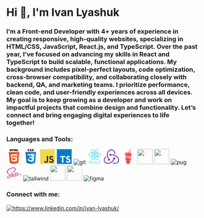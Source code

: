 <h1>Hi 👋, I'm Ivan Lyashuk</h1>
<h3>I’m a Front-end Developer with 4+ years of experience in creating responsive, high-quality websites, specializing in HTML/CSS, JavaScript, React.js, and TypeScript. Over the past year, I’ve focused on advancing my skills in React and TypeScript to build scalable, functional applications. My background includes pixel-perfect layouts, code optimization, cross-browser compatibility, and collaborating closely with backend, QA, and marketing teams. I prioritize performance, clean code, and user-friendly experiences across all devices. My goal is to keep growing as a developer and work on impactful projects that combine design and functionality. Let’s connect and bring engaging digital experiences to life together!</h3>

<h3 align="left">Languages and Tools:</h3>
<p align="left"> 
  <img src="https://raw.githubusercontent.com/devicons/devicon/master/icons/html5/html5-original-wordmark.svg" alt="html5" width="40" height="40"/> 
  <img src="https://raw.githubusercontent.com/devicons/devicon/master/icons/css3/css3-original-wordmark.svg" alt="css3" width="40" height="40"/> 
  <img src="https://raw.githubusercontent.com/devicons/devicon/master/icons/javascript/javascript-original.svg" alt="javascript" width="40" height="40"/> 
  <img src="https://raw.githubusercontent.com/devicons/devicon/master/icons/typescript/typescript-original.svg" alt="typescript" width="40" height="40"/> 
  <img src="https://www.vectorlogo.zone/logos/git-scm/git-scm-icon.svg" alt="git" width="40" height="40"/> 
  <img src="https://raw.githubusercontent.com/devicons/devicon/master/icons/react/react-original-wordmark.svg" alt="react" width="40" height="40"/> 
  <img src="https://raw.githubusercontent.com/devicons/devicon/master/icons/redux/redux-original.svg" alt="redux" width="40" height="40"/> 
  <img src="https://raw.githubusercontent.com/devicons/devicon/master/icons/gulp/gulp-plain.svg" alt="gulp" width="40" height="40"/>
  <img src="https://cdn.jsdelivr.net/gh/devicons/devicon@latest/icons/webpack/webpack-original.svg" width="40" height="40"/>
  <img src="https://cdn.jsdelivr.net/gh/devicons/devicon@latest/icons/vitejs/vitejs-original.svg" width="40" height="40" />
  <img src="https://cdn.worldvectorlogo.com/logos/pug.svg" alt="pug" width="40" height="40"/> 
  <img src="https://raw.githubusercontent.com/devicons/devicon/master/icons/sass/sass-original.svg" alt="sass" width="40" height="40"/> 
  <img src="https://www.vectorlogo.zone/logos/tailwindcss/tailwindcss-icon.svg" alt="tailwind" width="40" height="40"/> 
  <img src="https://cdn.jsdelivr.net/gh/devicons/devicon@latest/icons/bootstrap/bootstrap-original.svg" width="40" height="40"/>

  <img src="https://cdn.jsdelivr.net/gh/devicons/devicon@latest/icons/photoshop/photoshop-original.svg"  width="40" height="40" />
  <img src="https://www.vectorlogo.zone/logos/figma/figma-icon.svg" alt="figma" width="40" height="40"/>  
</p>
<h3 align="left">Connect with me:</h3>
<p align="left">
<a href="https://www.linkedin.com/in/ivan-lyashuk/" target="blank"><img align="center" src="https://raw.githubusercontent.com/rahuldkjain/github-profile-readme-generator/master/src/images/icons/Social/linked-in-alt.svg" alt="https://www.linkedin.com/in/ivan-lyashuk/" height="30" width="40" /></a>
</p>

